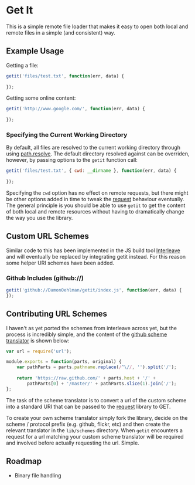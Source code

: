 # Get It

This is a simple remote file loader that makes it easy to open both local and remote files in a simple (and consistent) way.  

## Example Usage

Getting a file:

```js
getit('files/test.txt', function(err, data) {
    
});
```

Getting some online content:

```js
getit('http://www.google.com/', function(err, data) {
    
});
```

### Specifying the Current Working Directory

By default, all files are resolved to the current working directory through using  [path.resolve](http://nodejs.org/docs/latest/api/path.html#path.resolve).  The default directory resolved against can be overriden, however, by passing options to the `getit` function call:

```js
getit('files/test.txt', { cwd: __dirname }, function(err, data) {
    
});
```

Specifying the `cwd` option has no effect on remote requests, but there might be other options added in time to tweak the [request](https://github.com/mikeal/request) behaviour eventually.  The general principle is you should be able to use `getit` to get the content of both local and remote resources without having to dramatically change the way you use the library.

## Custom URL Schemes

Similar code to this has been implemented in the JS build tool [Interleave](https://github.com/DamonOehlman/interleave) and will eventually be replaced by integrating getit instead.  For this reason some helper URI schemes have been added.

### Github Includes (github://)

```js
getit('github://DamonOehlman/getit/index.js', function(err, data) {
});
```

## Contributing URL Schemes

I haven't as yet ported the schemes from interleave across yet, but the process is incredibly simple, and the content of the [github scheme translator](/DamonOehlman/getit/blob/master/lib/schemes/github.js) is shown below:

```js
var url = require('url');

module.exports = function(parts, original) {
    var pathParts = parts.pathname.replace(/^\//, '').split('/');
    
    return 'https://raw.github.com/' + parts.host + '/' + 
        pathParts[0] + '/master/' + pathParts.slice(1).join('/');
};
```

The task of the scheme translator is to convert a url of the custom scheme into a standard URI that can be passed to the [request](https://github.com/mikeal/request) library to GET.  

To create your own scheme translator simply fork the library, decide on the scheme / protocol prefix (e.g. github, flickr, etc) and then create the relevant translator in the `lib/schemes` directory.  When `getit` encounters a request for a url matching your custom scheme translator will be required and involved before actually requesting the url.  Simple.

## Roadmap

- Binary file handling
